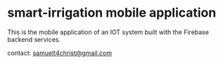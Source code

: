 # smart-irrigation mobile application


This is the mobile application of an IOT system built with the Firebase backend services.

contact: samuelt4christ@gmail.com